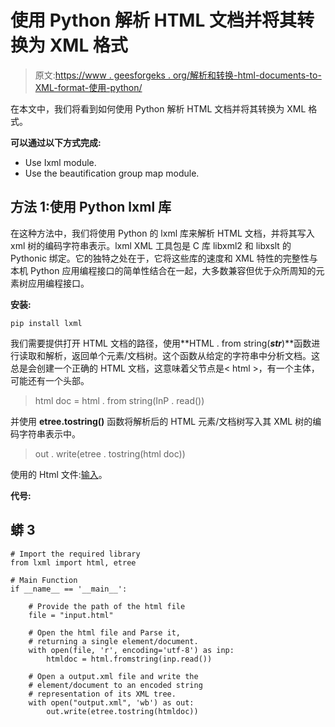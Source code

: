 # 使用 Python 解析 HTML 文档并将其转换为 XML 格式

> 原文:[https://www . geesforgeks . org/解析和转换-html-documents-to-XML-format-使用-python/](https://www.geeksforgeeks.org/parsing-and-converting-html-documents-to-xml-format-using-python/)

在本文中，我们将看到如何使用 Python 解析 HTML 文档并将其转换为 XML 格式。

**可以通过以下方式完成:**

*   Use Ixml module.
*   Use the beautification group map module.

## 方法 1:使用 Python lxml 库

在这种方法中，我们将使用 Python 的 lxml 库来解析 HTML 文档，并将其写入 xml 树的编码字符串表示。lxml XML 工具包是 C 库 libxml2 和 libxslt 的 Pythonic 绑定。它的独特之处在于，它将这些库的速度和 XML 特性的完整性与本机 Python 应用编程接口的简单性结合在一起，大多数兼容但优于众所周知的元素树应用编程接口。

**安装:**

```
pip install lxml
```

我们需要提供打开 HTML 文档的路径，使用**HTML . from string(*****str*****)**函数进行读取和解析，返回单个元素/文档树。这个函数从给定的字符串中分析文档。这总是会创建一个正确的 HTML 文档，这意味着父节点是< html >，有一个主体，可能还有一个头部。

> html doc = html . from string(InP . read())

并使用 **etree.tostring()** 函数将解析后的 HTML 元素/文档树写入其 XML 树的编码字符串表示中。

> out . write(etree . tostring(html doc))

使用的 Html 文件:[输入](https://media.geeksforgeeks.org/wp-content/cdn-uploads/20210819194859/input.html)。

**代号:**

## 蟒 3

```
# Import the required library
from lxml import html, etree

# Main Function
if __name__ == '__main__':

    # Provide the path of the html file
    file = "input.html"

    # Open the html file and Parse it, 
    # returning a single element/document.
    with open(file, 'r', encoding='utf-8') as inp:
        htmldoc = html.fromstring(inp.read())

    # Open a output.xml file and write the 
    # element/document to an encoded string 
    # representation of its XML tree.
    with open("output.xml", 'wb') as out:
        out.write(etree.tostring(htmldoc))
```